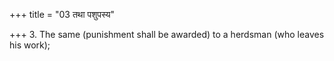 +++
title = "03 तथा पशुपस्य"

+++
3. The same (punishment shall be awarded) to a herdsman (who leaves his work);
